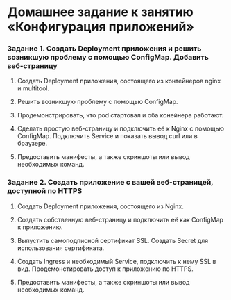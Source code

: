 # Домашнее задание к занятию «Конфигурация приложений»

### Задание 1. Создать Deployment приложения и решить возникшую проблему с помощью ConfigMap. Добавить веб-страницу

1. Создать Deployment приложения, состоящего из контейнеров nginx и multitool.



2. Решить возникшую проблему с помощью ConfigMap.



3. Продемонстрировать, что pod стартовал и оба конейнера работают.



4. Сделать простую веб-страницу и подключить её к Nginx с помощью ConfigMap. Подключить Service и показать вывод curl или в браузере.



5. Предоставить манифесты, а также скриншоты или вывод необходимых команд.





### Задание 2. Создать приложение с вашей веб-страницей, доступной по HTTPS 

1. Создать Deployment приложения, состоящего из Nginx.



2. Создать собственную веб-страницу и подключить её как ConfigMap к приложению.



3. Выпустить самоподписной сертификат SSL. Создать Secret для использования сертификата.



4. Создать Ingress и необходимый Service, подключить к нему SSL в вид. Продемонстировать доступ к приложению по HTTPS. 



4. Предоставить манифесты, а также скриншоты или вывод необходимых команд.
